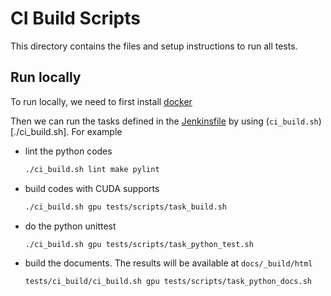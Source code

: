 # CI Build Scripts

This directory contains the files and setup instructions to run all tests.

## Run locally

To run locally, we need to first install
[docker](https://docs.docker.com/engine/installation/)

Then we can run the tasks defined in the [Jenkinsfile](../../Jenkinsfile) by
using (`ci_build.sh`)[./ci_build.sh]. For example

- lint the python codes

  ```bash
  ./ci_build.sh lint make pylint
  ```

- build codes with CUDA supports

  ```bash
  ./ci_build.sh gpu tests/scripts/task_build.sh
  ```

- do the python unittest

  ```bash
  ./ci_build.sh gpu tests/scripts/task_python_test.sh
  ```

- build the documents. The results will be available at `docs/_build/html`

  ```bash
  tests/ci_build/ci_build.sh gpu tests/scripts/task_python_docs.sh
  ```

